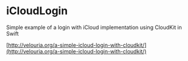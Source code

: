 iCloudLogin
===========

Simple example of a login with iCloud implementation using CloudKit in Swift

[http://velouria.org/a-simple-icloud-login-with-cloudkit/](http://velouria.org/a-simple-icloud-login-with-cloudkit/)
